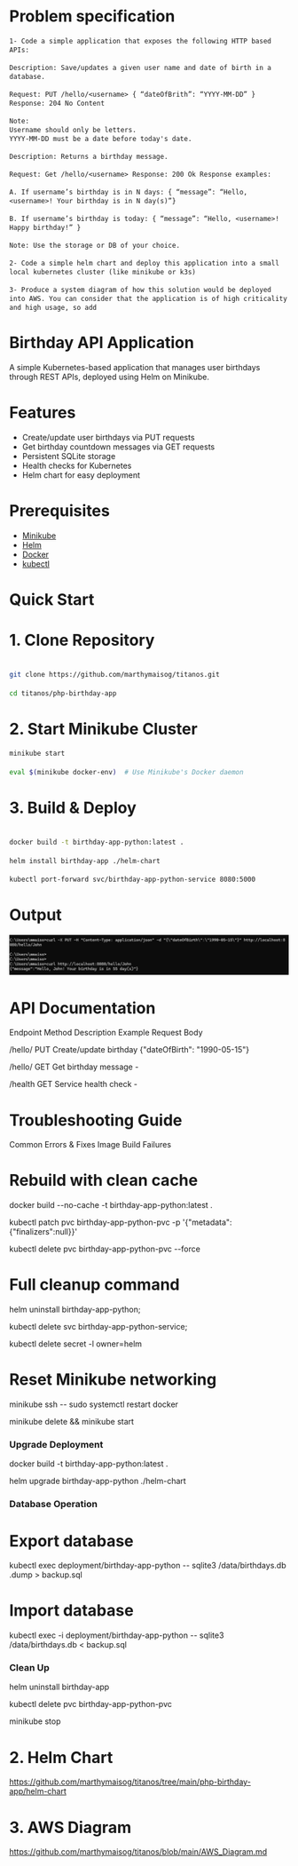 
# Problem specification

```
1- Code a simple application that exposes the following HTTP based APIs: 

Description: Save/updates a given user name and date of birth in a database. 

Request: PUT /hello/<username> { “dateOfBrith”: “YYYY-MM-DD” } Response: 204 No Content 

Note: 
Username should only be letters. 
YYYY-MM-DD must be a date before today's date. 

Description: Returns a birthday message. 

Request: Get /hello/<username> Response: 200 Ok Response examples: 

A. If username’s birthday is in N days: { “message”: “Hello, <username>! Your birthday is in N day(s)”} 

B. If username’s birthday is today: { “message”: “Hello, <username>! Happy birthday!” } 

Note: Use the storage or DB of your choice. 

2- Code a simple helm chart and deploy this application into a small local kubernetes cluster (like minikube or k3s) 

3- Produce a system diagram of how this solution would be deployed into AWS. You can consider that the application is of high criticality and high usage, so add

```



# Birthday API Application

A simple Kubernetes-based application that manages user birthdays through REST APIs, deployed using Helm on Minikube.

# Features

- Create/update user birthdays via PUT requests
- Get birthday countdown messages via GET requests
- Persistent SQLite storage
- Health checks for Kubernetes
- Helm chart for easy deployment

# Prerequisites

- [Minikube](https://minikube.sigs.k8s.io/docs/start/)
- [Helm](https://helm.sh/docs/intro/install/)
- [Docker](https://docs.docker.com/get-docker/)
- [kubectl](https://kubernetes.io/docs/tasks/tools/)


# Quick Start

# 1. Clone Repository
```bash

git clone https://github.com/marthymaisog/titanos.git

cd titanos/php-birthday-app

```


# 2. Start Minikube Cluster
```bash
minikube start

eval $(minikube docker-env)  # Use Minikube's Docker daemon

```

# 3. Build & Deploy
```bash

docker build -t birthday-app-python:latest .

helm install birthday-app ./helm-chart

kubectl port-forward svc/birthday-app-python-service 8080:5000

```

# Output

![Birthday](./images/birthday.png)

# API Documentation

Endpoint	Method	Description	Example Request Body

/hello/<name>	PUT	Create/update birthday	{"dateOfBirth": "1990-05-15"}

/hello/<name>	GET	Get birthday message	-

/health	GET	Service health check	-



# Troubleshooting Guide
Common Errors & Fixes
Image Build Failures

# Rebuild with clean cache
docker build --no-cache -t birthday-app-python:latest .

kubectl patch pvc birthday-app-python-pvc -p '{"metadata":{"finalizers":null}}'

kubectl delete pvc birthday-app-python-pvc --force

# Full cleanup command
helm uninstall birthday-app-python; 

kubectl delete svc birthday-app-python-service; 

kubectl delete secret -l owner=helm

# Reset Minikube networking
minikube ssh -- sudo systemctl restart docker

minikube delete && minikube start

### Upgrade Deployment
docker build -t birthday-app-python:latest .

helm upgrade birthday-app-python ./helm-chart

### Database Operation 

# Export database
kubectl exec deployment/birthday-app-python -- sqlite3 /data/birthdays.db .dump > backup.sql

# Import database
kubectl exec -i deployment/birthday-app-python -- sqlite3 /data/birthdays.db < backup.sql

### Clean Up

helm uninstall birthday-app

kubectl delete pvc birthday-app-python-pvc

minikube stop



# 2. Helm Chart 

https://github.com/marthymaisog/titanos/tree/main/php-birthday-app/helm-chart

# 3. AWS Diagram

 https://github.com/marthymaisog/titanos/blob/main/AWS_Diagram.md


